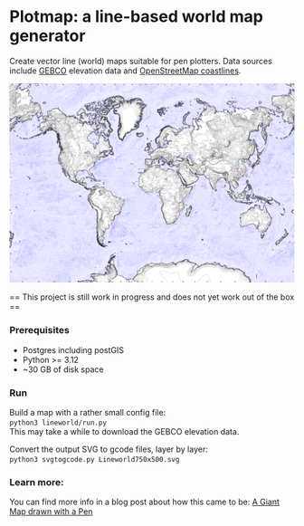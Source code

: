 # Plotmap: a line-based world map generator

Create vector line (world) maps suitable for pen plotters. Data sources include [GEBCO](https://www.gebco.net/) elevation data 
and [OpenStreetMap coastlines](https://osmdata.openstreetmap.de/data/coastlines.html).

![header](media/header.png)

== This project is still work in progress and does not yet work out of the box ==

### Prerequisites

* Postgres including postGIS
* Python >= 3.12
* ~30 GB of disk space

### Run

Build a map with a rather small config file:   
```python3 lineworld/run.py```  
This may take a while to download the GEBCO elevation data. 

Convert the output SVG to gcode files, layer by layer:  
```python3 svgtogcode.py Lineworld750x500.svg```

### Learn more:

You can find more info in a blog post about how this came to be: [A Giant Map drawn with a Pen](https://volzo.de/posts/plottermap/)